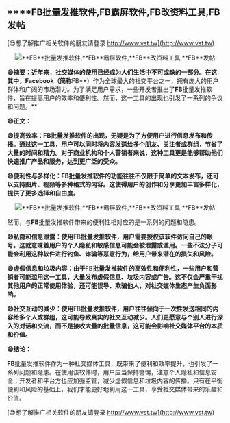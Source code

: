 ## ****FB**批量发推软件,**FB**霸屏软件,**FB**改资料工具,**FB**发帖**

[😍想了解推广相关软件的朋友请登录 http://www.vst.tw](http://www.vst.tw)

 <center><img src="https://vst.tw/MP4/tuiguang/png/8.png" alt="**FB**批量发推软件,**FB**霸屏软件,**FB**改资料工具,**FB**发帖"></center>

**😄摘要：近年来，社交媒体的使用已经成为人们生活中不可或缺的一部分。在这其中，Facebook（简称**FB**）作为全球最大的社交平台之一，拥有庞大的用户群体和广阔的市场潜力。为了满足用户需求，一些开发者推出了**FB**批量发推软件，旨在提高用户的效率和便利性。然而，这一工具的出现也引发了一系列的争议和问题。**

**😄正文：**

**😄提高效率：**FB**批量发推软件的出现，无疑是为了方便用户进行信息发布和传播。通过这一工具，用户可以同时将内容发送给多个朋友、关注者或群组，节省了大量的时间和精力。对于商业机构和个人营销者来说，这种工具更是能够帮助他们快速推广产品和服务，达到更广泛的受众。**

**😄便利性与多样化：**FB**批量发推软件的功能往往不仅限于简单的文本发布，还可以支持图片、视频等多种格式的内容。这使得用户的创作和分享更加丰富多样化，提供了更多选择和自由度。**

 <center><img src="https://vst.tw/MP4/tuiguang/png/2.png" alt="**FB**批量发推软件,**FB**霸屏软件,**FB**改资料工具,**FB**发帖"></center>

然而，与**FB**批量发推软件带来的便利性相对应的是一系列的问题和隐患。

**😄私隐和信息泄露：使用**FB**批量发推软件，用户需要授权该软件访问自己的账号。这就意味着用户的个人隐私和敏感信息可能会被泄露或滥用。一些不法分子可能会利用这种软件进行钓鱼、诈骗等恶意行为，给用户带来潜在的损失和风险。**

**😄虚假信息和垃圾内容：由于**FB**批量发推软件的高效性和便利性，一些用户和营销者可能滥用这一工具，大量发布虚假信息、垃圾内容或广告。这不仅会严重干扰其他用户的正常使用体验，还可能误导、欺骗他人，对社交媒体生态产生负面影响。**

**😄社交互动的减少：使用**FB**批量发推软件，用户往往倾向于一次性发送相同的内容给多个人或群组，这可能导致真实的社交互动减少。人们更愿意与个别人进行深入的对话和交流，而不是接收大量的批量信息，这可能会影响社交媒体平台的本质和价值。**

**😄结论：**

**FB**批量发推软件作为一种社交媒体工具，既带来了便利和效率提升，也引发了一系列问题和隐患。在使用该软件时，用户应当保持警惕，注意个人隐私和信息安全；开发者和平台方也应加强监管，减少虚假信息和垃圾内容的传播。只有在平衡便利和风险的基础上，我们才能更好地利用这一工具，享受社交媒体带来的乐趣和价值。

[😍想了解推广相关软件的朋友请登录 http://www.vst.tw](http://www.vst.tw)



